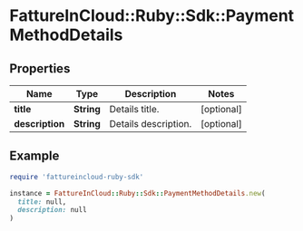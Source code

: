 # FattureInCloud::Ruby::Sdk::PaymentMethodDetails

## Properties

| Name | Type | Description | Notes |
| ---- | ---- | ----------- | ----- |
| **title** | **String** | Details title. | [optional] |
| **description** | **String** | Details description. | [optional] |

## Example

```ruby
require 'fattureincloud-ruby-sdk'

instance = FattureInCloud::Ruby::Sdk::PaymentMethodDetails.new(
  title: null,
  description: null
)
```

